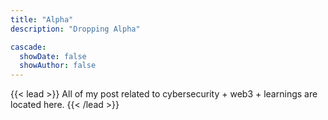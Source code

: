```yaml
---
title: "Alpha"
description: "Dropping Alpha"

cascade:
  showDate: false
  showAuthor: false
---
```


{{< lead >}}
All of my post related to cybersecurity + web3 + learnings are located here. 
{{< /lead >}}
